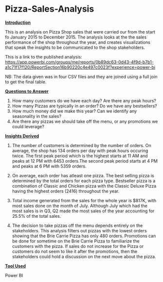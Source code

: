 # Pizza-Sales-Analysis

**<ins>Introduction<ins/>**

This is an analysis on Pizza Shop sales that were carried our from the start fo January 2015 to December 2015. The analysis looks at the the sales performance of the shop throughout the year, and creates visualizations that speak the insights to be communicated to the shop stakeholders. 

This is a link to the published analysis: https://app.powerbi.com/groups/me/reports/0b89dc63-0d43-4f9d-b7b1-a1c71f17f120/ReportSection16b90220c4e497c0023f?experience=power-bi

NB: The data given was in four CSV files and they are joined using a full join to get the final table. 

**<ins>Questions to Answer<ins/>**

1. How many customers do we have each day? Are there any peak hours?
2. How many Pizzas are typically in an order? Do we have any bestsellers?
3. How much money did we make this year? Can we identify any seasonality in the sales?
4. Are there any pizzas we should take off the menu, or any promotions we could leverage?

**<ins>Insights Derived <ins/>**

1. The number of customers is determined by the number of orders. On average, the shop has 134 orders per day with peak hours occuring twice. The first peak period which is the highest starts at 11 AM and peaks at 12 PM with 6453 orders.The second peak period starts at 4 PM and peaks at 6 PM with 5359 orders.

2. On average, each order has atleast one pizza. The best selling pizza is determined by the total orders for each pizza type.
Bestseller pizza is a combination of Classic and Chicken pizza with the Classic Deluxe Pizza having the highest orders (2416) throughout the year.

3. Total income generated from the sales for the whole year is $817K, with most sales done on the month of July. Although July which had the most sales is in Q3, Q2 made the most sales of the year accounting for 25.5% of the total sales.

4. The decision to take pizzas off the menu depends entirely on the stakeholders. This analysis filters out pizzas with the lowest orders showing that the Brie Carrie Pizza has only 480 orders. Promotions can be done for sometime on the Brie Carrie Pizza to familiarize the customers with the pizza. If sales do not increase for the Pizza or customers do not seem to like it after the promotions, then the stakeholders could hold a discussion on the next move about the pizza.

**<ins>Tool Used <ins/>**

Power BI
